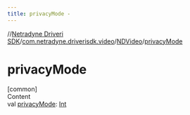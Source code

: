 ```yaml
---
title: privacyMode -
---
```

//[Netradyne Driveri SDK](../../index.md)/[com.netradyne.driverisdk.video](../index.md)/[NDVideo](index.md)/[privacyMode](privacy-mode.md)



# privacyMode  
[common]  
Content  
val [privacyMode](privacy-mode.md): [Int](https://kotlinlang.org/api/latest/jvm/stdlib/kotlin/-int/index.html)  



